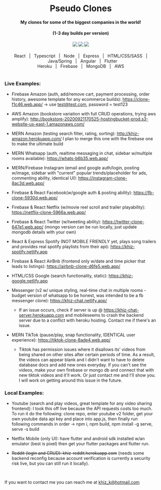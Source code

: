 <h1 align="center">Pseudo Clones</h1>
<h4 align="center">My clones for some of the biggest companies in the world!</h4>
<h4 align="center">(1-3 day builds per version)</h4>

<h4 align="center">
  <img src="https://travis-ci.org/CCOSTAN/Home-AssistantConfig.svg?branch=master"/>
  <a href="http://makeapullrequest.com"><img src="https://img.shields.io/badge/PRs-welcome-brightgreen.svg?style=plasticr"/></a>
  <a href="https://github.com/khiz-k/pseudo-clones/commits/master"><img src="https://img.shields.io/github/last-commit/khiz-k/pseudo-clones.svg?style=plasticr"/></a>
</h4>

<p align="center">React&nbsp;&nbsp;&nbsp;|&nbsp;&nbsp;&nbsp;Typescript&nbsp;&nbsp;&nbsp;|&nbsp;&nbsp;&nbsp;Node&nbsp;&nbsp;&nbsp;|&nbsp;&nbsp;&nbsp;Express&nbsp;&nbsp;&nbsp;|&nbsp;&nbsp;&nbsp;HTML/CSS/SASS&nbsp;&nbsp;&nbsp;|&nbsp;&nbsp;&nbsp;Java/Spring&nbsp;&nbsp;&nbsp;|&nbsp;&nbsp;&nbsp;Angular&nbsp;&nbsp;&nbsp;|&nbsp;&nbsp;&nbsp;Flutter<br/>Heroku&nbsp;&nbsp;&nbsp;|&nbsp;&nbsp;&nbsp;Firebase&nbsp;&nbsp;&nbsp;|&nbsp;&nbsp;&nbsp;MongoDB&nbsp;&nbsp;&nbsp;|&nbsp;&nbsp;&nbsp;AWS</p>

#

<h3 align="left">Live Examples:</h3>

* Firebase Amazon (auth, add/remove cart, payment processing, order history, awesome template for any ecommerce builds): https://clone-f1c46.web.app/ -> use test@test.com, password = test123

* AWS Amazon (bookstore variation with full CRUD operations, trying aws amplify): http://bookstore-20200921170525-hostingbucket-prod.s3-website-us-east-1.amazonaws.com/

* MERN Amazon (testing search filter, rating, sorting): http://khiz-amazon.herokuapp.com/ I plan to merge this one with the firebase one to make the ultimate build

* MERN Whatsapp (auth, realtime messaging in chat, sidebar w/multiple rooms available): https://whats-b6b35.web.app/

* MERN/Firebase Instagram (email and google auth/login, posting w/image, sidebar with "current" popular trends/placeholder for ads, commenting ability, identical UI): https://instagram-clone-8ac3d.web.app/

* Firebase & React Facebook(w/google auth & posting ability): https://fb-clone-5930d.web.app/

* Firebase & React Netflix (w/movie reel scroll and trailer playability): https://netflix-clone-5966a.web.app/

* Firebase & React Twitter (w/tweeting ability): https://twitter-clone-647e1.web.app/ (mongo version can be run locally, just update mongodb details with your own)

* React & Express Spotify (NOT MOBILE FRIENDLY yet, plays song trailers and provides real spotify playlists from their api): https://khiz-spotify.netlify.app

* Firebase & React AirBnb (frontend only w/date and time picker that leads to listings): https://airbnb-clone-d6fe5.web.app/
 
* HTML/CSS Google (search functionality, static): https://khiz-google.netlify.app

* Messenger (v2 w/ unique styling, real-time chat in multiple rooms - budget version of whatsapp to be honest, was intended to be a fb messenger clone): https://khiz-chat.netlify.app/
  * If an issue occurs, check if server is up @ https://khiz-chat-server.herokuapp.com and mobileseems to crash the backend server due to a conflict with heroku hosting. Contact me if there's an issue.

* MERN TikTok (pause/play, snap functionality, IDENTICAL user experience): https://tiktok-clone-8ade4.web.app/ 
  * Tiktok has permission issues where it disallows its' videos from being shared on other sites after certain periods of time. As a result, the videos can appear blank and I didn't want to have to delete database docs and add new ones everyday. If you can't see the videos, make your own firebase or mongo db and connect that with new tiktok videos and it'll work. Or just contact me and I'll show you. I will work on getting around this issue in the future.

<h3 align="left">Local Examples:</h3>

* Youtube (search and play videos, great template for any video sharing frontend): I took this off live because the API requests costs too much. To run it do the following: clone repo, enter youtube v2 folder, get your own youtube data api key and place into app.js, then finally run following commands in order -> npm i, npm build, npm install -g serve, serve -s build

* Netflix Mobile (only UI): have flutter and android sdk installed w/an emulator (best is pixel) then get your flutter packages and flutter run.

* ~~Reddit (login and CRUD): khiz-reddit.herokuapp.com~~ (needs some backend reconfig because account verification is currently a security risk live, but you can still run it locally).

<br/>

If you want to contact me you can reach me at <khiz_k@hotmail.com>

